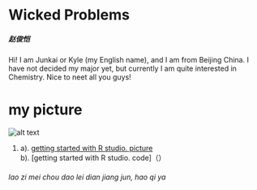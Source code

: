 # Wicked Problems
##### 赵俊恺
Hi! I am Junkai or Kyle (my English name), and I am from Beijing China. I have not decided my major yet, but currently I am quite interested in Chemistry. Nice to neet all you guys!
# my picture 
![alt text](http://5b0988e595225.cdn.sohucs.com/images/20171122/d63ec3adb4404b0398192210543b0726.jpeg)

1. a). [getting started with R studio. picture](https://raw.githubusercontent.com/zhaojunkai2001/Wicked_Problems/main/getting%20started%20with%20r.png)  
 b). [getting started with R studio. code]（）
###### lao zi mei chou dao lei dian jiang jun, hao qi ya 




